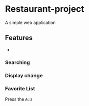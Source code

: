 # Restaurant-project

A simple web application

## Features

-

### Searching

### Display change

### Favorite List

Press the `Add`
